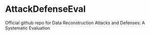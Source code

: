# AttackDefenseEval
Official github repo for Data Reconstruction Attacks and Defenses: A Systematic Evaluation
